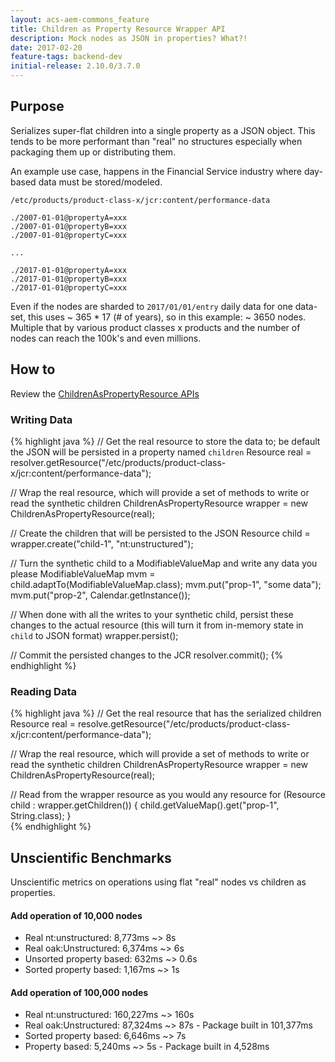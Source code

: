 ```yaml
---
layout: acs-aem-commons_feature
title: Children as Property Resource Wrapper API
description: Mock nodes as JSON in properties? What?!
date: 2017-02-20
feature-tags: backend-dev
initial-release: 2.10.0/3.7.0
---
```


## Purpose

Serializes super-flat children into a single property as a JSON object. This tends to be more performant than "real" no structures especially when packaging them up or distributing them.

An example use case, happens in the Financial Service industry where day-based data must be stored/modeled.
```
/etc/products/product-class-x/jcr:content/performance-data

./2007-01-01@propertyA=xxx
./2007-01-01@propertyB=xxx
./2007-01-01@propertyC=xxx

...

./2017-01-01@propertyA=xxx
./2017-01-01@propertyB=xxx
./2017-01-01@propertyC=xxx
```

Even if the nodes are sharded to `2017/01/01/entry` daily data for one data-set, 
this uses ~ 365 * 17 (# of years), so in this example:  ~ 3650 nodes. Multiple that by various product classes x products and the number of nodes can reach the 100k's and even millions.

 
## How to

Review the [ChildrenAsPropertyResource APIs](https://adobe-consulting-services.github.io/acs-aem-commons/apidocs/com/adobe/acs/commons/synth/children/package-summary.html)

### Writing Data

{% highlight java %}
// Get the real resource to store the data to; be default the JSON will be persisted in a property named `children` 
Resource real = resolver.getResource("/etc/products/product-class-x/jcr:content/performance-data");

// Wrap the real resource, which will provide a set of methods to write or read the synthetic children
ChildrenAsPropertyResource wrapper = new ChildrenAsPropertyResource(real);

// Create the children that will be persisted to the JSON
Resource child = wrapper.create("child-1", "nt:unstructured");

// Turn the synthetic child to a ModifiableValueMap and write any data you please
ModifiableValueMap mvm = child.adaptTo(ModifiableValueMap.class);
mvm.put("prop-1", "some data");
mvm.put("prop-2", Calendar.getInstance());


// When done with all the writes to your synthetic child, persist these changes to the actual resource (this will turn it from in-memory state in `child` to JSON format)
wrapper.persist();

// Commit the persisted changes to the JCR 
resolver.commit();
{% endhighlight %}


### Reading Data

{% highlight java %}
// Get the real resource that has the serialized children
Resource real = resolve.getResource("/etc/products/product-class-x/jcr:content/performance-data");

// Wrap the real resource, which will provide a set of methods to write or read the synthetic children
ChildrenAsPropertyResource wrapper = new ChildrenAsPropertyResource(real);

// Read from the wrapper resource as you would any resource
for (Resource child : wrapper.getChildren()) {
  child.getValueMap().get("prop-1", String.class);
}      
{% endhighlight %}



## Unscientific Benchmarks

Unscientific metrics on operations using flat "real" nodes vs children as properties.

#### Add operation of 10,000 nodes
* Real nt:unstructured: 8,773ms ~> 8s
* Real oak:Unstructured: 6,374ms ~> 6s
* Unsorted property based: 632ms ~> 0.6s
* Sorted property based: 1,167ms ~> 1s


#### Add operation of 100,000 nodes
* Real nt:unstructured: 160,227ms ~> 160s
* Real oak:Unstructured: 87,324ms ~> 87s  - Package built in 101,377ms
* Sorted property based: 6,646ms ~> 7s
* Property based: 5,240ms ~> 5s - Package built in 4,528ms
